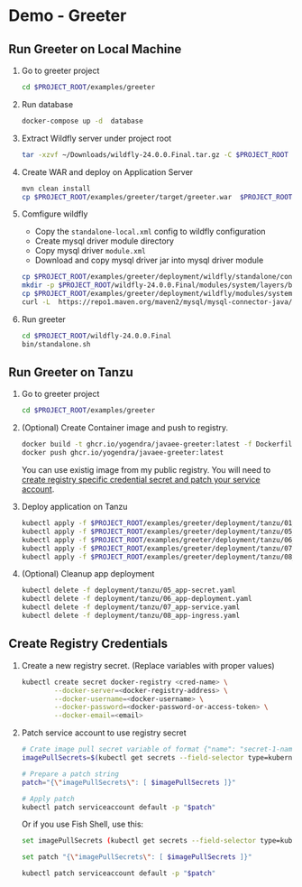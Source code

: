 # Demo - Greeter

## Run Greeter on Local Machine

1. Go to greeter project

    ```bash
    cd $PROJECT_ROOT/examples/greeter
    ```

1. Run database

    ```bash
    docker-compose up -d  database
    ```

1. Extract Wildfly server under project root

    ```bash
    tar -xzvf ~/Downloads/wildfly-24.0.0.Final.tar.gz -C $PROJECT_ROOT
    ```

1. Create WAR and deploy on Application Server

    ```bash
    mvn clean install
    cp $PROJECT_ROOT/examples/greeter/target/greeter.war  $PROJECT_ROOT/wildfly-24.0.0.Final/standalone/deployments/greeter.war
    ```

1. Comfigure wildfly
    - Copy the `standalone-local.xml` config to wildfly configuration
    - Create mysql driver module directory
    - Copy mysql driver `module.xml`
    - Download and copy mysql driver jar into mysql driver module

    ```bash
    cp $PROJECT_ROOT/examples/greeter/deployment/wildfly/standalone/configuration/standalone-local.xml  $PROJECT_ROOT/wildfly-24.0.0.Final/standalone/configuration/standalone.xml
    mkdir -p $PROJECT_ROOT/wildfly-24.0.0.Final/modules/system/layers/base/com/mysql/driver8/main
    cp $PROJECT_ROOT/examples/greeter/deployment/wildfly/modules/system/layers/base/com/mysql/driver8/main/module.xml $PROJECT_ROOT/wildfly-24.0.0.Final/modules/system/layers/base/com/mysql/driver8/main
    curl -L  https://repo1.maven.org/maven2/mysql/mysql-connector-java/8.0.25/mysql-connector-java-8.0.25.jar -o $PROJECT_ROOT/wildfly-24.0.0.Final/modules/system/layers/base/com/mysql/driver8/main/mysql-connector-java-8.0.25.jar
    ```

1. Run greeter

    ```bash
    cd $PROJECT_ROOT/wildfly-24.0.0.Final
    bin/standalone.sh
    ```

## Run Greeter on Tanzu

1. Go to greeter project

    ```bash
    cd $PROJECT_ROOT/examples/greeter
    ```

1. (Optional) Create Container image and push to registry. 

    ```bash
    docker build -t ghcr.io/yogendra/javaee-greeter:latest -f Dockerfile .
    docker push ghcr.io/yogendra/javaee-greeter:latest
    ```

    You can use existig image from  my public registry. You will need to [create registry specific credential secret and patch your service account](#create-registry-credentials).

1. Deploy application on  Tanzu

    ```bash  
    kubectl apply -f $PROJECT_ROOT/examples/greeter/deployment/tanzu/01_ns-psp.yaml
    kubectl apply -f $PROJECT_ROOT/examples/greeter/deployment/tanzu/05_app-secret.yaml
    kubectl apply -f $PROJECT_ROOT/examples/greeter/deployment/tanzu/06_app-deployment.yaml
    kubectl apply -f $PROJECT_ROOT/examples/greeter/deployment/tanzu/07_app-service.yaml
    kubectl apply -f $PROJECT_ROOT/examples/greeter/deployment/tanzu/08_app-ingress.yaml
    ```

1. (Optional) Cleanup app deployment

    ```bash
    kubectl delete -f deployment/tanzu/05_app-secret.yaml
    kubectl delete -f deployment/tanzu/06_app-deployment.yaml
    kubectl delete -f deployment/tanzu/07_app-service.yaml
    kubectl delete -f deployment/tanzu/08_app-ingress.yaml
    ```

## Create Registry Credentials

1. Create a new registry secret. (Replace variables with proper values)

    ```bash
    kubectl create secret docker-registry <cred-name> \
            --docker-server=<docker-registry-address> \
            --docker-username=<docker-username> \
            --docker-password=<docker-password-or-access-token> \
            --docker-email=<email>
    ```

1. Patch service account to use registry secret

    ```bash
    # Crate image pull secret variable of format {"name": "secret-1-name"}, { "name": "secret-2-name"}...
    imagePullSecrets=$(kubectl get secrets --field-selector type=kubernetes.io/dockerconfigjson -o go-template='{{range $i, $e := .items}}{{ if gt $i 0}},{{end}}{"name": "{{$e.metadata.name}}"}{{end}}')

    # Prepare a patch string
    patch="{\"imagePullSecrets\": [ $imagePullSecrets ]}"

    # Apply patch
    kubectl patch serviceaccount default -p "$patch"
    ```

    Or if you use Fish Shell, use this:

    ```bash
    set imagePullSecrets (kubectl get secrets --field-selector type=kubernetes.io/dockerconfigjson -o go-template='{{range $i, $e := .items}}{{ if gt $i 0}},{{end}}{"name": "{{$e.metadata.name}}"}{{end}}')

    set patch "{\"imagePullSecrets\": [ $imagePullSecrets ]}"

    kubectl patch serviceaccount default -p "$patch"
    ```
